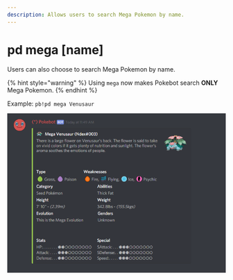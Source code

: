 ```yaml
---
description: Allows users to search Mega Pokemon by name.
---
```


# pd mega \[name\]

Users can also choose to search Mega Pokemon by name.

{% hint style="warning" %}
Using `mega` now makes Pokebot search **ONLY** Mega Pokemon.
{% endhint %}

Example: `pb!pd mega Venusaur`

![is what Pokebot will display](../.gitbook/assets/pd-mega2.PNG)

